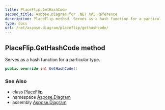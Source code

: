 ```yaml
---
title: PlaceFlip.GetHashCode
second_title: Aspose.Diagram for .NET API Reference
description: PlaceFlip method. Serves as a hash function for a particular type
type: docs
url: /net/aspose.diagram/placeflip/gethashcode/
---
```

## PlaceFlip.GetHashCode method

Serves as a hash function for a particular type.

```csharp
public override int GetHashCode()
```

### See Also

* class [PlaceFlip](../)
* namespace [Aspose.Diagram](../../placeflip/)
* assembly [Aspose.Diagram](../../../)


